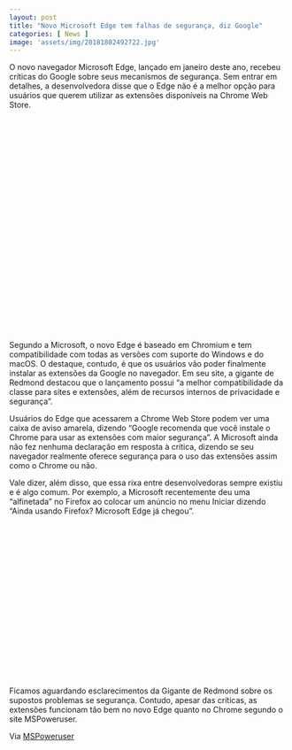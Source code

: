 ```yaml
---
layout: post
title: "Novo Microsoft Edge tem falhas de segurança, diz Google"
categories: [ News ]
image: 'assets/img/20181802492722.jpg'
---
```


O novo navegador Microsoft Edge, lançado em janeiro deste ano, recebeu críticas do Google sobre seus mecanismos de segurança. Sem entrar em detalhes, a desenvolvedora disse que o Edge não é a melhor opção para usuários que querem utilizar as extensões disponíveis na Chrome Web Store.

<!-- QUADRADO -->
<script async src="//pagead2.googlesyndication.com/pagead/js/adsbygoogle.js"></script>
<ins class="adsbygoogle"
style="display:inline-block;width:336px;height:280px"
data-ad-client="ca-pub-2838251107855362"
data-ad-slot="5351066970"></ins>
<script>
(adsbygoogle = window.adsbygoogle || []).push({});
</script>

<!-- MINI ANÚNCIO -->
<script async src="//pagead2.googlesyndication.com/pagead/js/adsbygoogle.js"></script>
<!-- Games Root -->
<ins class="adsbygoogle"
style="display:inline-block;width:730px;height:95px"
data-ad-client="ca-pub-2838251107855362"
data-ad-slot="5351066970"></ins>
<script>
(adsbygoogle = window.adsbygoogle || []).push({});
</script>

Segundo a Microsoft, o novo Edge é baseado em Chromium e tem compatibilidade com todas as versões com suporte do Windows e do macOS. O destaque, contudo, é que os usuários vão poder finalmente instalar as extensões da Google no navegador. Em seu site, a gigante de Redmond destacou que o lançamento possui “a melhor compatibilidade da classe para sites e extensões, além de recursos internos de privacidade e segurança”.

<!-- RETANGULO LARGO 2 -->
<script async src="//pagead2.googlesyndication.com/pagead/js/adsbygoogle.js"></script>
<ins class="adsbygoogle"
style="display:block; text-align:center;"
data-ad-layout="in-article"
data-ad-format="fluid"
data-ad-client="ca-pub-2838251107855362"
data-ad-slot="8549252987"></ins>
<script>
(adsbygoogle = window.adsbygoogle || []).push({});
</script>

Usuários do Edge que acessarem a Chrome Web Store podem ver uma caixa de aviso amarela, dizendo “Google recomenda que você instale o Chrome para usar as extensões com maior segurança”. A Microsoft ainda não fez nenhuma declaração em resposta à crítica, dizendo se seu navegador realmente oferece segurança para o uso das extensões assim como o Chrome ou não.

<!-- RETANGULO LARGO -->
<script async src="https://pagead2.googlesyndication.com/pagead/js/adsbygoogle.js"></script>
<!-- Informat -->
<ins class="adsbygoogle"
style="display:block"
data-ad-client="ca-pub-2838251107855362"
data-ad-slot="2327980059"
data-ad-format="auto"
data-full-width-responsive="true"></ins>
<script>
(adsbygoogle = window.adsbygoogle || []).push({});
</script>

Vale dizer, além disso, que essa rixa entre desenvolvedoras sempre existiu e é algo comum. Por exemplo, a Microsoft recentemente deu uma “alfinetada” no Firefox ao colocar um anúncio no menu Iniciar dizendo “Ainda usando Firefox? Microsoft Edge já chegou”.

<!-- QUADRADO -->
<script async src="//pagead2.googlesyndication.com/pagead/js/adsbygoogle.js"></script>
<ins class="adsbygoogle"
style="display:inline-block;width:336px;height:280px"
data-ad-client="ca-pub-2838251107855362"
data-ad-slot="5351066970"></ins>
<script>
(adsbygoogle = window.adsbygoogle || []).push({});
</script>


Ficamos aguardando esclarecimentos da Gigante de Redmond sobre os supostos problemas se segurança. Contudo, apesar das críticas, as extensões funcionam tão bem no novo Edge quanto no Chrome segundo o site MSPoweruser.

Via [MSPoweruser](https://mspoweruser.com/you-should-not-use-microsoft-edge-if-you-want-to-use-extensions-securely-according-to-google/)
